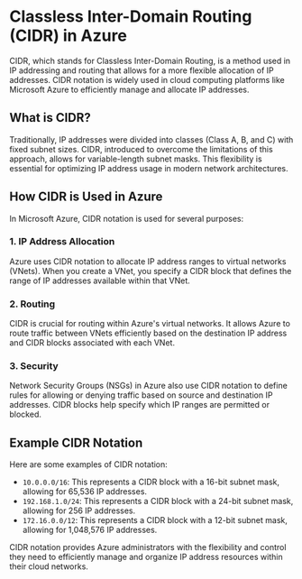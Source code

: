# Classless Inter-Domain Routing (CIDR) in Azure

CIDR, which stands for Classless Inter-Domain Routing, is a method used in IP addressing and routing that allows for a more flexible allocation of IP addresses. CIDR notation is widely used in cloud computing platforms like Microsoft Azure to efficiently manage and allocate IP addresses.

## What is CIDR?

Traditionally, IP addresses were divided into classes (Class A, B, and C) with fixed subnet sizes. CIDR, introduced to overcome the limitations of this approach, allows for variable-length subnet masks. This flexibility is essential for optimizing IP address usage in modern network architectures.

## How CIDR is Used in Azure

In Microsoft Azure, CIDR notation is used for several purposes:

### 1. IP Address Allocation

Azure uses CIDR notation to allocate IP address ranges to virtual networks (VNets). When you create a VNet, you specify a CIDR block that defines the range of IP addresses available within that VNet.

### 2. Routing

CIDR is crucial for routing within Azure's virtual networks. It allows Azure to route traffic between VNets efficiently based on the destination IP address and CIDR blocks associated with each VNet.

### 3. Security

Network Security Groups (NSGs) in Azure also use CIDR notation to define rules for allowing or denying traffic based on source and destination IP addresses. CIDR blocks help specify which IP ranges are permitted or blocked.

## Example CIDR Notation

Here are some examples of CIDR notation:

- `10.0.0.0/16`: This represents a CIDR block with a 16-bit subnet mask, allowing for 65,536 IP addresses.
- `192.168.1.0/24`: This represents a CIDR block with a 24-bit subnet mask, allowing for 256 IP addresses.
- `172.16.0.0/12`: This represents a CIDR block with a 12-bit subnet mask, allowing for 1,048,576 IP addresses.

CIDR notation provides Azure administrators with the flexibility and control they need to efficiently manage and organize IP address resources within their cloud networks.
